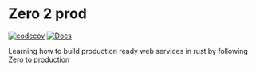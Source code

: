 # Zero 2 prod

[![codecov](https://codecov.io/gh/dmweis/zero2prod/branch/main/graph/badge.svg)](https://codecov.io/gh/dmweis/zero2prod)
[![Docs](https://img.shields.io/badge/-docs-brightgreen)](https://davidweis.dev/zero2prod/zero2prod/index.html)

Learning how to build production ready web services in rust by following [Zero to production](https://www.lpalmieri.com/posts/2020-05-24-zero-to-production-0-foreword/)
